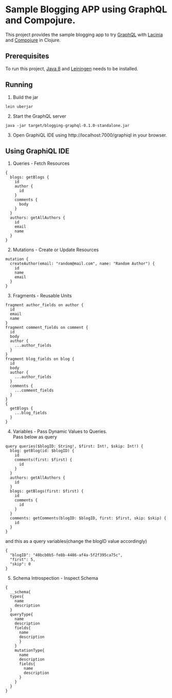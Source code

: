 # Sample Blogging APP using GraphQL and Compojure.

This project provides the sample blogging app to try [GraphQL](https://www.graphql.com/) with [Lacinia](http://lacinia.readthedocs.io/en/latest/) and [Compojure](https://github.com/weavejester/compojure) in Clojure.

## Prerequisites

To run this project, [Java 8](https://docs.oracle.com/javase/8/docs/technotes/guides/install/install_overview.html) and [Leiningen](https://leiningen.org/) needs to be installed.

## Running

1. Build the jar
```
lein uberjar
```

2. Start the GraphQL server
```
java -jar target/blogging-graphql-0.1.0-standalone.jar
```

3. Open GraphiQL IDE using http://localhost:7000/graphiql in your browser.

## Using GraphiQL IDE

1. Queries - Fetch Resources
```
{
  blogs: getBlogs {
    id
    author {
      id
    }
    comments {
      body
    }
  }
  authors: getAllAuthors {
    id
    email
    name
  }
}
```

2. Mutations - Create or Update Resources
```
mutation {
  createAuthor(email: "random@mail.com", name: "Random Author") {
    id
    name
    email
  }
}
```

3. Fragments - Reusable Units
```
fragment author_fields on author {
  id
  email
  name
}
fragment comment_fields on comment {
  id
  body
  author {
    ...author_fields
  }
}
fragment blog_fields on blog {
  id
  body
  author {
    ...author_fields
  }
  comments {
    ...comment_fields
  }
}
{
  getBlogs {
    ...blog_fields
  }
}
```

4. Variables - Pass Dynamic Values to Queries.<br>
Pass below as query
```
query queries($blogID: String!, $first: Int!, $skip: Int!) {
  blog: getBlog(id: $blogID) {
    id
    comments(first: $first) {
      id
    }
  }
  authors: getAllAuthors {
    id
  }
  blogs: getBlogs(first: $first) {
    id
    comments {
      id
    }
  }
  comments: getComments(blogID: $blogID, first: $first, skip: $skip) {
    id
  }
}
```
and this as a query variables(change the blogID value accordingly)
```
{
  "blogID": "40bcb0b5-fe8b-4486-af4a-5f2f395ca75c",
  "first": 5,
  "skip": 0
}
```

5. Schema Introspection - Inspect Schema
```
{
  __schema{
  types{
    name
    description
  }
  queryType{
    name
    description
    fields{
      name
      description
      }
    }
    mutationType{
      name
      description
      fields{
        name
        description
      }
    }
  }
}
```
